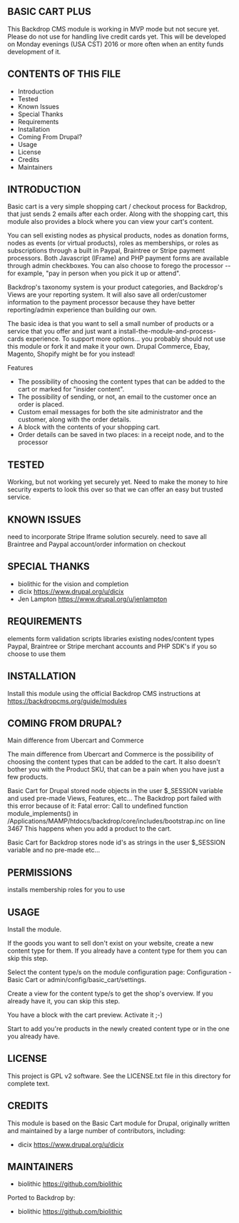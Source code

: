 BASIC CART PLUS
------------------------

This Backdrop CMS module is working in MVP mode but not secure yet.  Please do not use for handling live credit cards yet.
This will be developed on Monday evenings (USA CST) 2016 or more often when an entity funds development of it.

CONTENTS OF THIS FILE
---------------------

 - Introduction
 - Tested
 - Known Issues
 - Special Thanks
 - Requirements
 - Installation
 - Coming From Drupal?
 - Usage
 - License
 - Credits
 - Maintainers

INTRODUCTION
------------

Basic cart is a very simple shopping cart / checkout process for Backdrop, that just sends 2 emails after each order. Along with the shopping cart,
this module also provides a block where you can view your cart's content.

You can sell existing nodes as physical products, nodes as donation forms, nodes as events (or virtual products), roles as memberships, or roles as subscriptions through a built in Paypal, Braintree or Stripe payment processors.  Both Javascript (IFrame) and PHP payment forms are available through admin checkboxes.  You can also choose to forego the processor -- for example, "pay in person when you pick it up or attend".

Backdrop's taxonomy system is your product categories, and Backdrop's Views are your reporting system.  It will also save all order/customer information to the payment processor because they have better reporting/admin experience than building our own.

The basic idea is that you want to sell a small number of products or a service that you offer and just want a install-the-module-and-process-cards experience.
To support more options... you probably should not use this module or fork it and make it your own.  Drupal Commerce, Ebay, Magento, Shopify might be for you instead!

Features

* The possibility of choosing the content types that can be added to the cart or marked for "insider content".
* The possibility of sending, or not, an email to the customer once an order is placed.
* Custom email messages for both the site administrator and the customer, along with the order details.
* A block with the contents of your shopping cart.
* Order details can be saved in two places: in a receipt node, and to the processor

TESTED
-------

Working, but not working yet securely yet.  Need to make the money to hire security experts to look this over so that we can offer an easy but trusted service.

KNOWN ISSUES
---------------------

need to incorporate Stripe Iframe solution securely.
need to save all Braintree and Paypal account/order information on checkout

SPECIAL THANKS
--------------

- biolithic for the vision and completion
- dicix <https://www.drupal.org/u/dicix>
- Jen Lampton <https://www.drupal.org/u/jenlampton>

REQUIREMENTS
------------

elements
form validation scripts
libraries
existing nodes/content types
Paypal, Braintree or Stripe merchant accounts and PHP SDK's if you so choose to use them

INSTALLATION
------------

Install this module using the official Backdrop CMS instructions at https://backdropcms.org/guide/modules

COMING FROM DRUPAL?
-------------------

Main difference from Ubercart and Commerce

The main difference from Ubercart and Commerce is the possibility of choosing
the content types that can be added to the cart. It also doesn't bother you
with the Product SKU, that can be a pain when you have just a few products.

Basic Cart for Drupal stored node objects in the user $_SESSION variable and used pre-made Views, Features, etc... The Backdrop port failed with this error because of it: Fatal error: Call to undefined function module_implements() in /Applications/MAMP/htdocs/backdrop/core/includes/bootstrap.inc on line 3467 This happens when you add a product to the cart.

Basic Cart for Backdrop stores node id's as strings in the user $_SESSION variable and no pre-made etc...

PERMISSIONS
------------

installs membership roles for you to use


USAGE
-----

Install the module.

If the goods you want to sell don't exist on your website, create a new content type for them. If you already have a content type for them you can skip this step.

Select the content type/s on the module configuration page: Configuration - Basic Cart or admin/config/basic_cart/settings.

Create a view for the content type/s to get the shop's overview. If you already have it, you can skip this step.

You have a block with the cart preview. Activate it ;-)

Start to add you're products in the newly created content type or in the one you already have.


LICENSE
-------

This project is GPL v2 software. See the LICENSE.txt file in this directory for complete text.

CREDITS
-----------

This module is based on the Basic Cart module for Drupal, originally written and maintained by a large number of contributors, including:

- dicix <https://www.drupal.org/u/dicix>

MAINTAINERS
-----------

 - biolithic <https://github.com/biolithic>

Ported to Backdrop by:

 - biolithic <https://github.com/biolithic>
